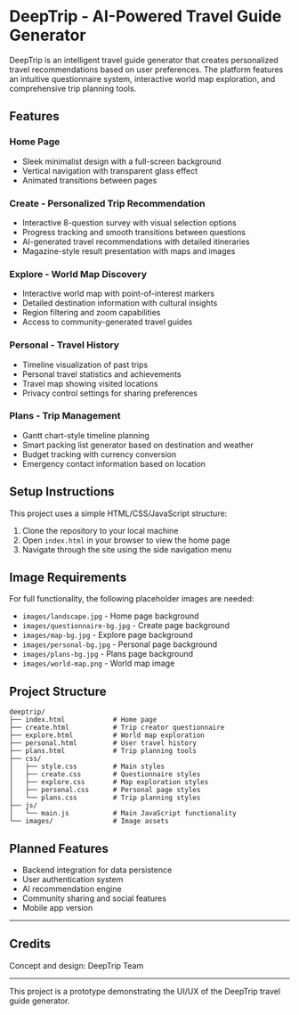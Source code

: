 # DeepTrip - AI-Powered Travel Guide Generator

DeepTrip is an intelligent travel guide generator that creates personalized travel recommendations based on user preferences. The platform features an intuitive questionnaire system, interactive world map exploration, and comprehensive trip planning tools.

## Features

### Home Page
- Sleek minimalist design with a full-screen background
- Vertical navigation with transparent glass effect
- Animated transitions between pages

### Create - Personalized Trip Recommendation
- Interactive 8-question survey with visual selection options
- Progress tracking and smooth transitions between questions
- AI-generated travel recommendations with detailed itineraries
- Magazine-style result presentation with maps and images

### Explore - World Map Discovery
- Interactive world map with point-of-interest markers
- Detailed destination information with cultural insights
- Region filtering and zoom capabilities
- Access to community-generated travel guides

### Personal - Travel History
- Timeline visualization of past trips
- Personal travel statistics and achievements
- Travel map showing visited locations
- Privacy control settings for sharing preferences

### Plans - Trip Management
- Gantt chart-style timeline planning
- Smart packing list generator based on destination and weather
- Budget tracking with currency conversion
- Emergency contact information based on location

## Setup Instructions

This project uses a simple HTML/CSS/JavaScript structure:

1. Clone the repository to your local machine
2. Open `index.html` in your browser to view the home page
3. Navigate through the site using the side navigation menu

## Image Requirements

For full functionality, the following placeholder images are needed:
- `images/landscape.jpg` - Home page background
- `images/questionnaire-bg.jpg` - Create page background
- `images/map-bg.jpg` - Explore page background
- `images/personal-bg.jpg` - Personal page background
- `images/plans-bg.jpg` - Plans page background
- `images/world-map.png` - World map image

## Project Structure

```
deeptrip/
├── index.html            # Home page
├── create.html           # Trip creator questionnaire
├── explore.html          # World map exploration
├── personal.html         # User travel history
├── plans.html            # Trip planning tools
├── css/
│   ├── style.css         # Main styles
│   ├── create.css        # Questionnaire styles
│   ├── explore.css       # Map exploration styles
│   ├── personal.css      # Personal page styles
│   └── plans.css         # Trip planning styles
├── js/
│   └── main.js           # Main JavaScript functionality
└── images/               # Image assets
```

## Planned Features

- Backend integration for data persistence
- User authentication system
- AI recommendation engine
- Community sharing and social features
- Mobile app version

---

## Credits

Concept and design: DeepTrip Team

---

This project is a prototype demonstrating the UI/UX of the DeepTrip travel guide generator.